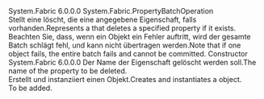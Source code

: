 <Type Name="DeletePropertyOperation" FullName="System.Fabric.DeletePropertyOperation">
  <TypeSignature Language="C#" Value="public sealed class DeletePropertyOperation : System.Fabric.PropertyBatchOperation" />
  <TypeSignature Language="ILAsm" Value=".class public auto ansi sealed beforefieldinit DeletePropertyOperation extends System.Fabric.PropertyBatchOperation" />
  <TypeSignature Language="DocId" Value="T:System.Fabric.DeletePropertyOperation" />
  <TypeSignature Language="VB.NET" Value="Public NotInheritable Class DeletePropertyOperation&#xA;Inherits PropertyBatchOperation" />
  <TypeSignature Language="F#" Value="type DeletePropertyOperation = class&#xA;    inherit PropertyBatchOperation" />
  <AssemblyInfo>
    <AssemblyName>System.Fabric</AssemblyName>
    <AssemblyVersion>6.0.0.0</AssemblyVersion>
  </AssemblyInfo>
  <Base>
    <BaseTypeName>System.Fabric.PropertyBatchOperation</BaseTypeName>
  </Base>
  <Interfaces />
  <Docs>
    <summary>
      <para><span data-ttu-id="af73a-101">Stellt eine <see cref="T:System.Fabric.PropertyBatchOperation" /> löscht, die eine angegebene Eigenschaft, falls vorhanden.</span><span class="sxs-lookup"><span data-stu-id="af73a-101">Represents a <see cref="T:System.Fabric.PropertyBatchOperation" /> that deletes a specified property if it exists.</span></span></para>
    </summary>
    <remarks>
      <para><span data-ttu-id="af73a-102">Beachten Sie, dass, wenn ein <see cref="T:System.Fabric.PropertyBatchOperation" /> Objekt ein Fehler auftritt, wird der gesamte Batch schlägt fehl, und kann nicht übertragen werden.</span><span class="sxs-lookup"><span data-stu-id="af73a-102">Note that if one <see cref="T:System.Fabric.PropertyBatchOperation" /> object fails, the entire batch fails and cannot be committed.</span></span></para>
    </remarks>
  </Docs>
  <Members>
    <Member MemberName=".ctor">
      <MemberSignature Language="C#" Value="public DeletePropertyOperation (string propertyName);" />
      <MemberSignature Language="ILAsm" Value=".method public hidebysig specialname rtspecialname instance void .ctor(string propertyName) cil managed" />
      <MemberSignature Language="DocId" Value="M:System.Fabric.DeletePropertyOperation.#ctor(System.String)" />
      <MemberSignature Language="VB.NET" Value="Public Sub New (propertyName As String)" />
      <MemberSignature Language="F#" Value="new System.Fabric.DeletePropertyOperation : string -&gt; System.Fabric.DeletePropertyOperation" Usage="new System.Fabric.DeletePropertyOperation propertyName" />
      <MemberType>Constructor</MemberType>
      <AssemblyInfo>
        <AssemblyName>System.Fabric</AssemblyName>
        <AssemblyVersion>6.0.0.0</AssemblyVersion>
      </AssemblyInfo>
      <Parameters>
        <Parameter Name="propertyName" Type="System.String" />
      </Parameters>
      <Docs>
        <param name="propertyName">
          <para><span data-ttu-id="af73a-103">Der Name der Eigenschaft gelöscht werden soll.</span><span class="sxs-lookup"><span data-stu-id="af73a-103">The name of the property to be deleted.</span></span></para>
        </param>
        <summary>
          <para><span data-ttu-id="af73a-104">Erstellt und instanziiert einen <see cref="T:System.Fabric.DeletePropertyOperation" /> Objekt.</span><span class="sxs-lookup"><span data-stu-id="af73a-104">Creates and instantiates a <see cref="T:System.Fabric.DeletePropertyOperation" /> object.</span></span></para>
        </summary>
        <remarks>To be added.</remarks>
      </Docs>
    </Member>
  </Members>
</Type>